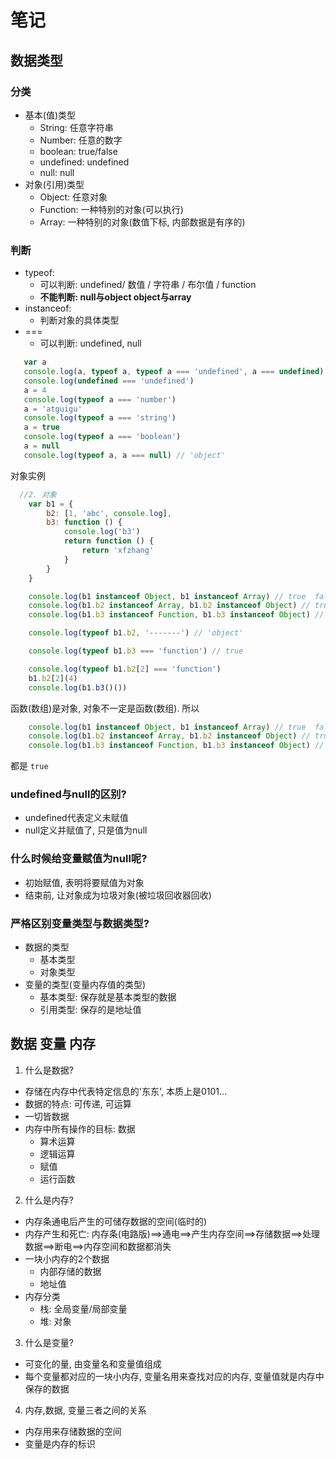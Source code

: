 # 笔记

## 数据类型

### 分类

  * 基本(值)类型
    * String: 任意字符串
    * Number: 任意的数字
    * boolean: true/false
    * undefined: undefined
    * null: null
  * 对象(引用)类型
    * Object: 任意对象
    * Function: 一种特别的对象(可以执行)
    * Array: 一种特别的对象(数值下标, 内部数据是有序的)
    
### 判断

  * typeof:
    * 可以判断: undefined/ 数值 / 字符串 / 布尔值 / function
    * **不能判断: null与object  object与array**
  * instanceof:
    * 判断对象的具体类型
  * ===
    * 可以判断: undefined, null
    
 
 ```js
    var a
    console.log(a, typeof a, typeof a === 'undefined', a === undefined)  // undefined 'undefined' true true
    console.log(undefined === 'undefined')
    a = 4
    console.log(typeof a === 'number')
    a = 'atguigu'
    console.log(typeof a === 'string')
    a = true
    console.log(typeof a === 'boolean')
    a = null
    console.log(typeof a, a === null) // 'object'

```

对象实例

```js
  //2. 对象
    var b1 = {
        b2: [1, 'abc', console.log],
        b3: function () {
            console.log('b3')
            return function () {
                return 'xfzhang'
            }
        }
    }

    console.log(b1 instanceof Object, b1 instanceof Array) // true  false
    console.log(b1.b2 instanceof Array, b1.b2 instanceof Object) // true true
    console.log(b1.b3 instanceof Function, b1.b3 instanceof Object) // true true

    console.log(typeof b1.b2, '-------') // 'object'

    console.log(typeof b1.b3 === 'function') // true

    console.log(typeof b1.b2[2] === 'function')
    b1.b2[2](4)
    console.log(b1.b3()())

```

函数(数组)是对象, 对象不一定是函数(数组). 所以

```js
    console.log(b1 instanceof Object, b1 instanceof Array) // true  false
    console.log(b1.b2 instanceof Array, b1.b2 instanceof Object) // true true
    console.log(b1.b3 instanceof Function, b1.b3 instanceof Object) // true true
```

都是 `true`

### undefined与null的区别?

  * undefined代表定义未赋值
  * null定义并赋值了, 只是值为null
  
### 什么时候给变量赋值为null呢?

  * 初始赋值, 表明将要赋值为对象
  * 结束前, 让对象成为垃圾对象(被垃圾回收器回收)

### 严格区别变量类型与数据类型?

  * 数据的类型
    * 基本类型
    * 对象类型
  * 变量的类型(变量内存值的类型)
    * 基本类型: 保存就是基本类型的数据
    * 引用类型: 保存的是地址值
    
 ## 数据 变量 内存
 
 1. 什么是数据?
 
   * 存储在内存中代表特定信息的'东东', 本质上是0101...
   * 数据的特点: 可传递, 可运算
   * 一切皆数据
   * 内存中所有操作的目标: 数据
     * 算术运算
     * 逻辑运算
     * 赋值
     * 运行函数
     
 2. 什么是内存?
 
   * 内存条通电后产生的可储存数据的空间(临时的)
   * 内存产生和死亡: 内存条(电路版)==>通电==>产生内存空间==>存储数据==>处理数据==>断电==>内存空间和数据都消失
   * 一块小内存的2个数据
      * 内部存储的数据
      * 地址值
   * 内存分类
     * 栈: 全局变量/局部变量
     * 堆: 对象
     
 3. 什么是变量?
 
   * 可变化的量, 由变量名和变量值组成
   * 每个变量都对应的一块小内存, 变量名用来查找对应的内存, 变量值就是内存中保存的数据
   
 4. 内存,数据, 变量三者之间的关系
 
   * 内存用来存储数据的空间
   * 变量是内存的标识
